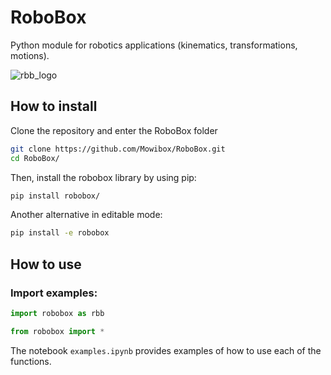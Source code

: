 # RoboBox
Python module for robotics applications (kinematics, transformations, motions).

![rbb_logo](https://github.com/user-attachments/assets/9c4d73d6-e1cc-47de-a747-f253ccc0705f)

## How to install 

Clone the repository and enter the RoboBox folder 
```bash
git clone https://github.com/Mowibox/RoboBox.git
cd RoboBox/
```

Then, install the robobox library by using pip:
```bash
pip install robobox/
```

Another alternative in editable mode:
```bash
pip install -e robobox
```

## How to use

### Import examples:
```python
import robobox as rbb
```
```python
from robobox import *
```

The notebook `examples.ipynb` provides examples of how to use each of the functions.


